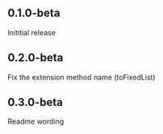 ## 0.1.0-beta
Inititial release
## 0.2.0-beta
Fix the extension method name (toFixedList)
## 0.3.0-beta
Readme wording